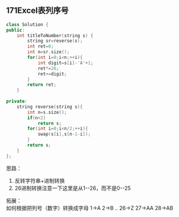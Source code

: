 ## 171Excel表列序号
```cpp
class Solution {
public:
    int titleToNumber(string s) {
        string sr=reverse(s);
        int ret=0;
        int n=sr.size();
        for(int i=0;i<n;++i){
            int digit=s[i]-'A'+1;
            ret*=26;
            ret+=digit;
        }
        return ret;
    }
    
private:
    string reverse(string s){
        int n=s.size();
        if(n<2)
            return s;
        for(int i=0;i<n/2;++i){
            swap(s[i],s[n-1-i]);
        }
        return s;
    }
};
```
思路：
1. 反转字符串+进制转换
2. 26进制转换注意一下这里是从1--26，而不是0--25 

拓展：  
如何根据把列号（数字）转换成字母 1->A 2->B .. 26->Z 27->AA 28->AB